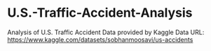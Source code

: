 # U.S.-Traffic-Accident-Analysis

Analysis of U.S. Traffic Accident Data provided by Kaggle Data URL: https://www.kaggle.com/datasets/sobhanmoosavi/us-accidents
